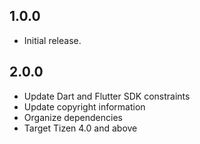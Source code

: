 ## 1.0.0

* Initial release.

## 2.0.0

* Update Dart and Flutter SDK constraints
* Update copyright information
* Organize dependencies
* Target Tizen 4.0 and above